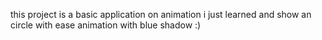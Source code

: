 this project is a basic application on animation i just learned and show an circle with ease animation with blue shadow :)
